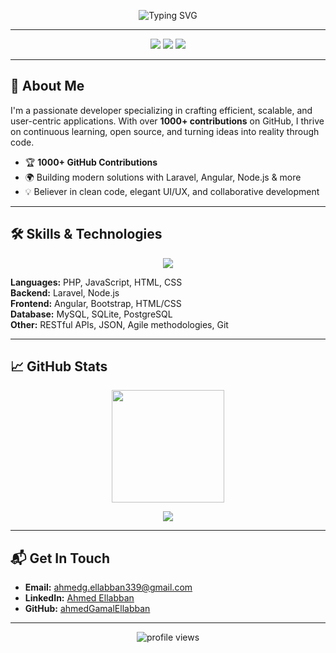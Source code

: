 <!--
  👋 Hey there! I'm Ahmed Ellabban
  ===================================================
  Welcome to my GitHub profile — where code meets creativity!
-->

<p align="center">
  <img src="https://readme-typing-svg.demolab.com?font=Fira+Code&weight=600&size=28&pause=1000&color=2EC4B6&center=true&vCenter=true&width=950&lines=Hi,+I'm+Ahmed+Ellabban!;Building+Awesome+Full-Stack+Apps;Laravel+%7C+Angular+%7C+Node.js+Enthusiast;Open+Source+Advocate+%26+Tech+Learner" alt="Typing SVG" />
</p>

---

<p align="center">
  <img src="https://img.shields.io/github/followers/ahmedGamalEllabban?label=Followers&logo=github&style=for-the-badge" />
  <img src="https://img.shields.io/badge/Code-Open%20Source-blue?style=for-the-badge" />
  <img src="https://img.shields.io/badge/Languages-PHP%2C%20JS%2C%20HTML%2C%20CSS-success?style=for-the-badge" />
</p>

---

## 🚀 About Me

I'm a passionate developer specializing in crafting efficient, scalable, and user-centric applications. With over **1000+ contributions** on GitHub, I thrive on continuous learning, open source, and turning ideas into reality through code.

- 🏆 **1000+ GitHub Contributions**
- 🌍 Building modern solutions with Laravel, Angular, Node.js & more
- 💡 Believer in clean code, elegant UI/UX, and collaborative development

---

## 🛠️ Skills & Technologies

<div align="center">
  <img src="https://skillicons.dev/icons?i=php,laravel,nodejs,angular,js,html,css,bootstrap,mysql,sqlite,git,github" />
</div>

**Languages:** PHP, JavaScript, HTML, CSS  
**Backend:** Laravel, Node.js  
**Frontend:** Angular, Bootstrap, HTML/CSS  
**Database:** MySQL, SQLite, PostgreSQL  
**Other:** RESTful APIs, JSON, Agile methodologies, Git

---

## 📈 GitHub Stats

<p align="center">
  <img src="https://github-readme-streak-stats.herokuapp.com?user=ahmedGamalEllabban&theme=react&hide_border=true" height="180" />
</p>
<p align="center">
  <img src="https://github-profile-summary-cards.vercel.app/api/cards/profile-details?username=ahmedGamalEllabban&theme=github_dark" />
</p>

---

## 📬 Get In Touch

- **Email:** [ahmedg.ellabban339@gmail.com](mailto:ahmedg.ellabban339@gmail.com)
- **LinkedIn:** [Ahmed Ellabban](https://www.linkedin.com/in/ahmed-ellabban/)  
- **GitHub:** [ahmedGamalEllabban](https://github.com/ahmedGamalEllabban)

---

<p align="center">
  <img src="https://komarev.com/ghpvc/?username=ahmedGamalEllabban&label=Profile%20views&color=0e75b6&style=flat" alt="profile views" />
</p>

<!--
  Let's code something amazing together!
-->
